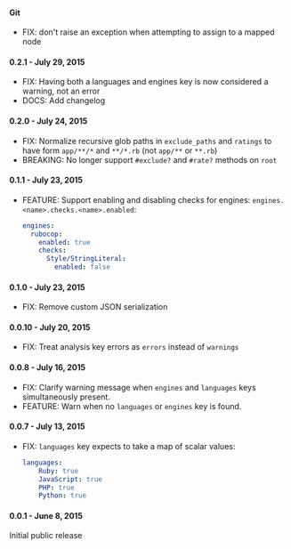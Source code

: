 #### Git

- FIX: don't raise an exception when attempting to assign to a mapped node

#### 0.2.1 - July 29, 2015

- FIX: Having both a languages and engines key is now considered a warning, not
  an error
- DOCS: Add changelog

#### 0.2.0 - July 24, 2015

- FIX: Normalize recursive glob paths in `exclude_paths` and `ratings` to have
  form `app/**/*` and `**/*.rb` (not `app/**` or `**.rb`)
- BREAKING: No longer support `#exclude?` and `#rate?` methods on `root`

#### 0.1.1 - July 23, 2015

- FEATURE: Support enabling and disabling checks for engines:
  `engines.<name>.checks.<name>.enabled`:

  ```yaml
  engines:
    rubocop:
      enabled: true
      checks:
        Style/StringLiteral:
          enabled: false
  ```

#### 0.1.0 - July 23, 2015

- FIX: Remove custom JSON serialization

#### 0.0.10 - July 20, 2015

- FIX: Treat analysis key errors as `errors` instead of `warnings`

#### 0.0.8 - July 16, 2015

- FIX: Clarify warning message when `engines` and `languages` keys
  simultaneously present.
- FEATURE: Warn when no `languages` or `engines` key is found.

#### 0.0.7 - July 13, 2015

- FIX: `languages` key expects to take a map of scalar values:

  ```yaml
  languages:
      Ruby: true
      JavaScript: true
      PHP: true
      Python: true
  ```

#### 0.0.1 - June 8, 2015

Initial public release

